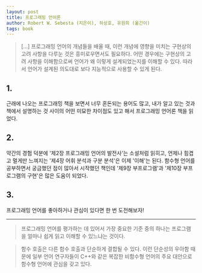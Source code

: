 ```yaml
---
layout: post
title: 프로그래밍 언어론
author: Robert W. Sebesta (지은이), 하상호, 유원희 (옮긴이)
tags: book
---
```


> [...] 프로그래밍 언어의 개념들을 배울 때, 이런 개념에 영향을 미치는 구현상의 고려 사항을 다루눈 것은 흥미로우면서도 필요하다. 어떤 경우에는 구현상의 고려 사항을 이해함으로써 언어가 왜 이렇게 설계되었는지를 이해할 수 있다. 따라서 언어가 설계된 의도대로 보다 지능적으로 사용할 수 있게 된다.

## 1.

근래에 나오는 프로그래밍 책을 보면서 너무 혼돈되는 용어도 많고, 내가 알고 있는 것과 책에서 설명하는 것 사이의 어떤 미묘한 차이점도 있고 해서 프로그래밍 언어론 책을 읽었다.

## 2.

약간의 경험 덕분에 '제2장 프로그래밍 언어의 발전사'는 소설처럼 읽히고, 언제나 힘겹고 멀게만 느껴지는 '제4장 어휘 분석과 구분 분석'은 이제 '이해'는 된다. 함수형 언어를 공부하면서 궁금했던 점이 많아서 시작했던 책인데 '제9장 부프로그램'과 '제10장 부프로그램의 구현'은 많은 도움이 되었다.

## 3.

프로그래밍 언어를 좋아하거나 관심이 있다면 한 번 도전해보자!


----

> 프로그래밍 언어를 평가하는 데 있어서 가장 중요한 기준 중의 하나는 프로그램을 얼마나 쉽게 읽고 이해할 수 있느냐는 것이다.

> 함수 호출은 다른 함수 호출과 단순하게 결합될 수 있다. 이런 단순성의 우아함 때문에 일부 언어 연구자들이 C++와 같은 복잡한 비함수형 언어의 주요 대안으로 함수형 언어에 관심을 갖고 있다.


